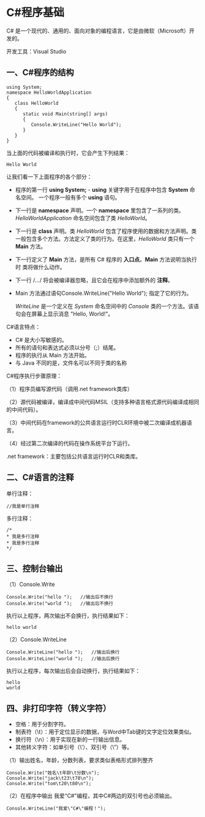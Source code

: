 # C#程序基础

C# 是一个现代的、通用的、面向对象的编程语言，它是由微软（Microsoft）开发的。

开发工具：Visual Studio

## 一、C#程序的结构

```
using System;
namespace HelloWorldApplication
{
   class HelloWorld
   {
      static void Main(string[] args)
      {
         Console.WriteLine("Hello World");
      }
   }
}
```

当上面的代码被编译和执行时，它会产生下列结果：

```
Hello World
```

让我们看一下上面程序的各个部分：

- 程序的第一行 **using System;** - **using** 关键字用于在程序中包含 **System** 命名空间。 一个程序一般有多个 **using** 语句。

- 下一行是 **namespace** 声明。一个 **namespace** 里包含了一系列的类。*HelloWorldApplication* 命名空间包含了类 *HelloWorld*。

- 下一行是 **class** 声明。类 *HelloWorld* 包含了程序使用的数据和方法声明。类一般包含多个方法。方法定义了类的行为。在这里，*HelloWorld* 类只有一个 **Main** 方法。

- 下一行定义了 **Main** 方法，是所有 C# 程序的 **入口点**。**Main** 方法说明当执行时 类将做什么动作。

- 下一行 /*...*/ 将会被编译器忽略，且它会在程序中添加额外的 **注释**。

- Main 方法通过语句Console.WriteLine("Hello World"); 指定了它的行为。

  *WriteLine* 是一个定义在 *System* 命名空间中的 *Console* 类的一个方法。该语句会在屏幕上显示消息 "Hello, World!"。

C#语言特点：

- C# 是大小写敏感的。
- 所有的语句和表达式必须以分号（;）结尾。
- 程序的执行从 Main 方法开始。
- 与 Java 不同的是，文件名可以不同于类的名称

C#程序执行步骤原理：

（1）程序员编写源代码（调用.net framework类库）

（2）源代码被编译，编译成中间代码MSIL（支持多种语言格式源代码编译成相同的中间代码）。

（3）中间代码在framework的公共语言运行时CLR环境中被二次编译成机器语言。

（4）经过第二次编译的代码在操作系统平台下运行。

.net framework：主要包括公共语言运行时CLR和类库。

## 二、C#语言的注释

单行注释：

```
//我是单行注释
```

多行注释：

```
/*
* 我是多行注释
* 我是多行注释
*/
```

## 三、控制台输出

（1）Console.Write

```
Console.Write("hello ");   //输出后不换行
Console.Write("world ");   //输出后不换行
```

执行以上程序，两次输出不会换行，执行结果如下：

```
hello world
```

（2）Console.WriteLine

```
Console.WriteLine("hello ");   //输出后换行
Console.WriteLine("world ");   //输出后换行
```

执行以上程序，每次输出后会自动换行，执行结果如下：

```
hello
world
```

## 四、非打印字符（转义字符）

- 空格：用于分割字符。
- 制表符（\t）：用于定位显示的数据，与Word中Tab键的文字定位效果类似。
- 换行符（\n）：用于实现在新的一行输出信息。
- 其他转义字符：如单引号（\’）、双引号（\”）等。

（1）输出姓名，年龄，分数列表，要求类似表格形式排列整齐

```
Console.Write("姓名\t年龄\t分数\n");
Console.Write("jack\t23\t78\n");
Console.Write("tom\t20\t80\n");
```

（2）在程序中输出 我爱“C#”编程，其中C#两边的双引号也必须输出。

```
Console.WriteLine("我爱\"C#\"编程！");
```

